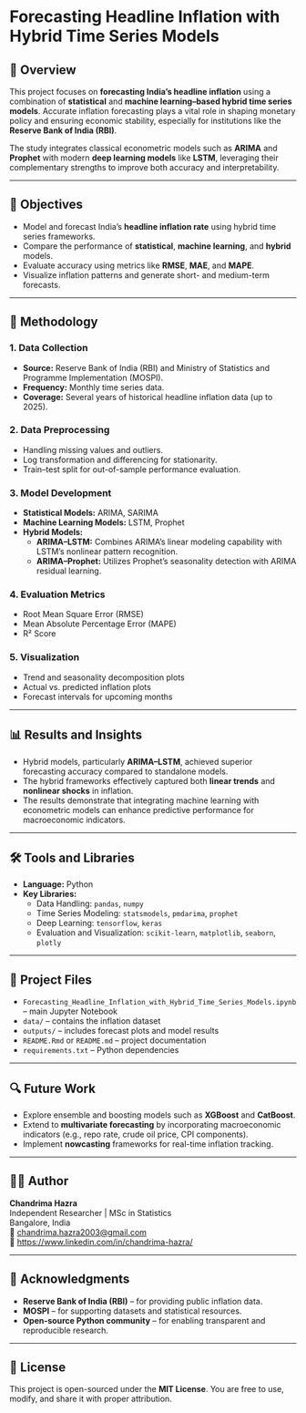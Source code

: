 # Forecasting Headline Inflation with Hybrid Time Series Models

## 📘 Overview
This project focuses on **forecasting India’s headline inflation** using a combination of **statistical** and **machine learning–based hybrid time series models**. Accurate inflation forecasting plays a vital role in shaping monetary policy and ensuring economic stability, especially for institutions like the **Reserve Bank of India (RBI)**.

The study integrates classical econometric models such as **ARIMA** and **Prophet** with modern **deep learning models** like **LSTM**, leveraging their complementary strengths to improve both accuracy and interpretability.

---

## 🎯 Objectives
- Model and forecast India’s **headline inflation rate** using hybrid time series frameworks.  
- Compare the performance of **statistical**, **machine learning**, and **hybrid** models.  
- Evaluate accuracy using metrics like **RMSE**, **MAE**, and **MAPE**.  
- Visualize inflation patterns and generate short- and medium-term forecasts.

---

## 🧩 Methodology

### 1. Data Collection
- **Source:** Reserve Bank of India (RBI) and Ministry of Statistics and Programme Implementation (MOSPI).  
- **Frequency:** Monthly time series data.  
- **Coverage:** Several years of historical headline inflation data (up to 2025).

### 2. Data Preprocessing
- Handling missing values and outliers.  
- Log transformation and differencing for stationarity.  
- Train–test split for out-of-sample performance evaluation.

### 3. Model Development
- **Statistical Models:** ARIMA, SARIMA  
- **Machine Learning Models:** LSTM, Prophet  
- **Hybrid Models:**  
  - **ARIMA–LSTM:** Combines ARIMA’s linear modeling capability with LSTM’s nonlinear pattern recognition.  
  - **ARIMA–Prophet:** Utilizes Prophet’s seasonality detection with ARIMA residual learning.

### 4. Evaluation Metrics
- Root Mean Square Error (RMSE)  
- Mean Absolute Percentage Error (MAPE)  
- R² Score  

### 5. Visualization
- Trend and seasonality decomposition plots  
- Actual vs. predicted inflation plots  
- Forecast intervals for upcoming months

---

## 📊 Results and Insights
- Hybrid models, particularly **ARIMA–LSTM**, achieved superior forecasting accuracy compared to standalone models.  
- The hybrid frameworks effectively captured both **linear trends** and **nonlinear shocks** in inflation.  
- The results demonstrate that integrating machine learning with econometric models can enhance predictive performance for macroeconomic indicators.

---

## 🛠️ Tools and Libraries
- **Language:** Python  
- **Key Libraries:**  
  - Data Handling: `pandas`, `numpy`  
  - Time Series Modeling: `statsmodels`, `pmdarima`, `prophet`  
  - Deep Learning: `tensorflow`, `keras`  
  - Evaluation and Visualization: `scikit-learn`, `matplotlib`, `seaborn`, `plotly`

---

## 📁 Project Files
- `Forecasting_Headline_Inflation_with_Hybrid_Time_Series_Models.ipynb` – main Jupyter Notebook  
- `data/` – contains the inflation dataset  
- `outputs/` – includes forecast plots and model results  
- `README.Rmd` or `README.md` – project documentation  
- `requirements.txt` – Python dependencies

---

## 🔍 Future Work
- Explore ensemble and boosting models such as **XGBoost** and **CatBoost**.  
- Extend to **multivariate forecasting** by incorporating macroeconomic indicators (e.g., repo rate, crude oil price, CPI components).  
- Implement **nowcasting** frameworks for real-time inflation tracking.  

---

## 👩‍💻 Author
**Chandrima Hazra**  
Independent Researcher | MSc in Statistics  
Bangalore, India  
📧 chandrima.hazra2003@gmail.com  
🔗 https://www.linkedin.com/in/chandrima-hazra/

---

## 🏦 Acknowledgments
- **Reserve Bank of India (RBI)** – for providing public inflation data.  
- **MOSPI** – for supporting datasets and statistical resources.  
- **Open-source Python community** – for enabling transparent and reproducible research.

---

## 📄 License
This project is open-sourced under the **MIT License**. You are free to use, modify, and share it with proper attribution.
